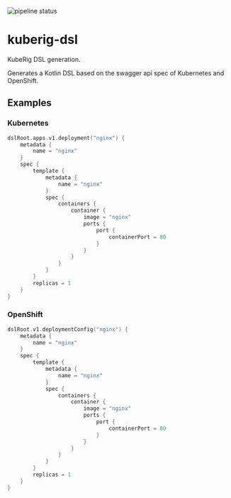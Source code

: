 ![pipeline status](https://gitlab.com/kuberig/kuberig-dsl/badges/master/pipeline.svg)

# kuberig-dsl

KubeRig DSL generation.

Generates a Kotlin DSL based on the swagger api spec of Kubernetes and OpenShift.

## Examples

### Kubernetes

```kotlin
dslRoot.apps.v1.deployment("nginx") {
    metadata {
        name = "nginx"
    }
    spec {
        template {
            metadata {
                name = "nginx"
            }
            spec {
                containers {
                    container {
                        image = "nginx"
                        ports {
                            port {
                                containerPort = 80
                            }
                        }
                    }
                }
            }
        }
        replicas = 1
    }
}
```

### OpenShift

```kotlin
dslRoot.v1.deploymentConfig("nginx") {
    metadata {
        name = "nginx"
    }
    spec {
        template {
            metadata {
                name = "nginx"
            }
            spec {
                containers {
                    container {
                        image = "nginx"
                        ports {
                            port {
                                containerPort = 80
                            }
                        }
                    }
                }
            }
        }
        replicas = 1
    }
}
```
